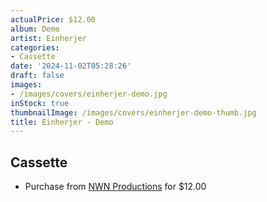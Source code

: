 ```yaml
---
actualPrice: $12.00
album: Demo
artist: Einherjer
categories:
- Cassette
date: '2024-11-02T05:28:26'
draft: false
images:
- /images/covers/einherjer-demo.jpg
inStock: true
thumbnailImage: /images/covers/einherjer-demo-thumb.jpg
title: Einherjer - Demo
---
```


## Cassette
* Purchase from [NWN Productions](http://shop.nwnprod.com/index.php?route=product/product&path=73&product_id=54335&sort=pd.name&order=ASC) for $12.00
